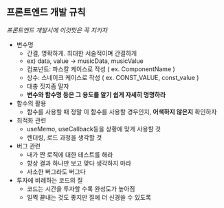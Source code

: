 ## 프론트엔드 개발 규칙

*프론트엔드 개발시에 이것맛은 꼭 지키자*

- 변수명
  - 간결, 명확하게. 최대한 서술적이며 간결하게 
  - ex) data, value -> musicData, musicValue
  - 컴포넌트: 파스칼 케이스로 작성 ( ex. ComponentName )
  - 상수: 스네이크 케이스로 작성 ( ex. CONST_VALUE, const_value )
  - 대충 짓지좀 말자
  - **변수와 함수명 등은 그 용도를 알기 쉽게 자세히 명명하라**
- 함수의 활용
  - 함수를 사용할 때 정말 이 함수를 사용할 경우인지, **어색하지 않은지** 확인하자
- 최적화 관련
  - useMemo, useCallback등을 상황에 맞게 사용할 것
  - 렌더링, 로드 과정을 생각할 것
- 버그 관련
  - 내가 짠 로직에 대한 테스트를 해라
  - 항상 결과 하나만 보고 맞다 생각하지 마라
  - 사소한 버그라도 버그다
- 투자에 비례하는 코드의 질
  - 코드는 시간을 투자할 수록 완성도가 높아짐
  - 일찍 끝내는 것도 좋지만 질에 더 신경쓸 수 있도록



